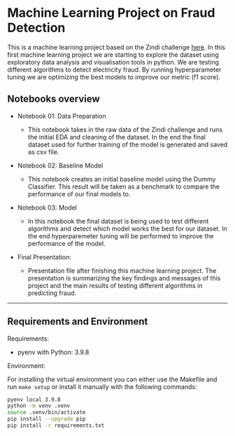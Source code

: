 # Machine Learning Project on Fraud Detection 

This is a machine learning project based on the Zindi challenge [here](https://zindi.africa/learn/fraud-detection-in-electricity-and-gas-consumption-challenge-tutorial).
In this first machine learning project we are starting to explore the dataset using exploratory data analysis and visualisation tools in python. We are testing different algorithms to detect electricity fraud. By running hyperparameter tuning we are optimizing the best models to improve our metric (f1 score).

## Notebooks overview
* Notebook 01: Data Preparation

    * This notebook takes in the raw data of the Zindi challenge and runs the initial EDA and cleaning of the dataset. In the end the final dataset used for further training of the model is generated and saved as csv file.
* Notebook 02: Baseline Model

    * This notebook creates an initial baseline model using the Dummy Classifier. This result will be taken as a benchmark to compare the performance of our final models to.
* Notebook 03: Model

    * In this notebook the final dataset is being used to test different algorithms and detect which model works the best for our dataset. In the end hyperparemeter tuning will be performed to improve the performance of the model.
* Final Presentation:
    * Presentation file after finishing this machine learning project. The presentation is summarizing the key findings and messages of this project and the main results of testing different algorithms in predicting fraud.
---
## Requirements and Environment

Requirements:
- pyenv with Python: 3.9.8

Environment: 

For installing the virtual environment you can either use the Makefile and run `make setup` or install it manually with the following commands: 

```Bash
pyenv local 3.9.8
python -m venv .venv
source .venv/bin/activate
pip install --upgrade pip
pip install -r requirements.txt
```
